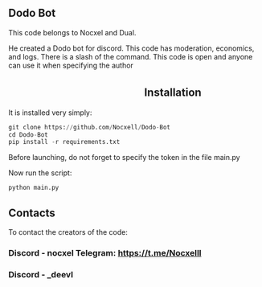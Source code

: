 ## Dodo Bot
This code belongs to Nocxel and Dual.

He created a Dodo bot for discord. This code has moderation, economics, and logs. There is a slash of the command. This code is open and anyone can use it when specifying the author

## ㅤㅤㅤㅤㅤㅤㅤㅤㅤㅤㅤㅤㅤㅤInstallation
It is installed very simply:
```python
git clone https://github.com/Nocxell/Dodo-Bot
cd Dodo-Bot
pip install -r requirements.txt
```
Before launching, do not forget to specify the token in the file main.py

Now run the script:
```python
python main.py
```

## Contacts
To contact the creators of the code: 
### Discord - nocxel Telegram: https://t.me/Nocxelll
### Discord - _deevl
